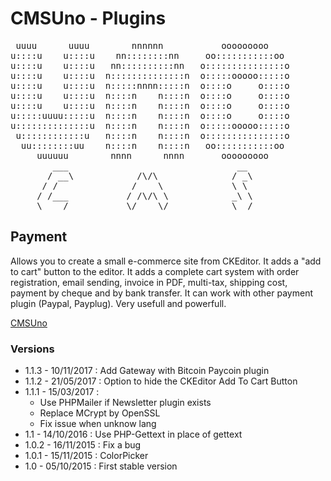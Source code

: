 CMSUno - Plugins
================

<pre>
 uuuu      uuuu        nnnnnn           ooooooooo
u::::u    u::::u    nn::::::::nn     oo:::::::::::oo
u::::u    u::::u   nn::::::::::nn   o:::::::::::::::o
u::::u    u::::u  n::::::::::::::n  o:::::ooooo:::::o
u::::u    u::::u  n:::::nnnn:::::n  o::::o     o::::o
u::::u    u::::u  n::::n    n::::n  o::::o     o::::o
u::::u    u::::u  n::::n    n::::n  o::::o     o::::o
u:::::uuuu:::::u  n::::n    n::::n  o::::o     o::::o
u::::::::::::::u  n::::n    n::::n  o:::::ooooo:::::o
 u::::::::::::u   n::::n    n::::n  o:::::::::::::::o
  uu::::::::uu    n::::n    n::::n   oo:::::::::::oo
     uuuuuu        nnnn      nnnn       ooooooooo
        ___                                __
       / __\            /\/\              / _\
      / /              /    \             \ \
     / /___           / /\/\ \            _\ \
     \____/           \/    \/            \__/
</pre>

## Payment ##

Allows you to create a small e-commerce site from CKEditor.
It adds a "add to cart" button to the editor.
It adds a complete cart system with order registration, email sending, invoice in PDF, multi-tax, shipping cost, payment by cheque and by bank transfer.
It can work with other payment plugin (Paypal, Payplug).
Very usefull and powerfull.

[CMSUno](https://github.com/boiteasite/cmsuno)

### Versions ###

* 1.1.3 - 10/11/2017 : Add Gateway with Bitcoin Paycoin plugin
* 1.1.2 - 21/05/2017 : Option to hide the CKEditor Add To Cart Button
* 1.1.1 - 15/03/2017 :
	* Use PHPMailer if Newsletter plugin exists
	* Replace MCrypt by OpenSSL
	* Fix issue when unknow lang
* 1.1 - 14/10/2016 : Use PHP-Gettext in place of gettext
* 1.0.2 - 16/11/2015 : Fix a bug
* 1.0.1 - 15/11/2015 : ColorPicker
* 1.0 - 05/10/2015 : First stable version